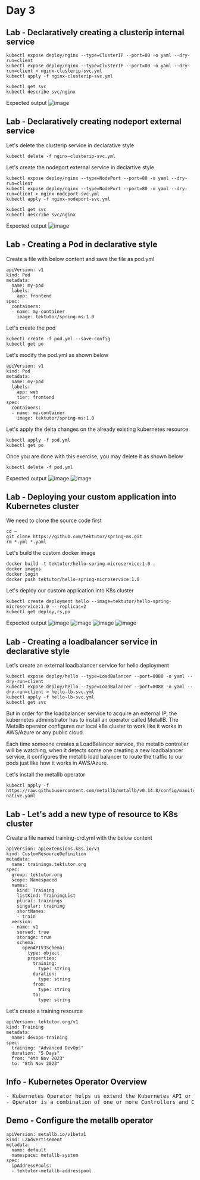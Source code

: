 # Day 3

## Lab - Declaratively creating a clusterip internal service
```
kubectl expose deploy/nginx --type=ClusterIP --port=80 -o yaml --dry-run=client
kubectl expose deploy/nginx --type=ClusterIP --port=80 -o yaml --dry-run=client > nginx-clusterip-svc.yml
kubectl apply -f nginx-clusterip-svc.yml

kubectl get svc
kubectl describe svc/nginx
```

Expected output
![image](https://github.com/user-attachments/assets/e967a721-89b7-48f0-b166-a554194e9cce)

## Lab - Declaratively creating nodeport external service
Let's delete the clusterip service in declarative style
```
kubectl delete -f nginx-clusterip-svc.yml
```

Let's create the nodeport external service in declartive style
```
kubectl expose deploy/nginx --type=NodePort --port=80 -o yaml --dry-run=client
kubectl expose deploy/nginx --type=NodePort --port=80 -o yaml --dry-run=client > nginx-nodeport-svc.yml
kubectl apply -f nginx-nodeport-svc.yml

kubectl get svc
kubectl describe svc/nginx
```

Expected output
![image](https://github.com/user-attachments/assets/81424d97-6fbf-4375-91c0-13f36acc84d9)


## Lab - Creating a Pod in declarative style

Create a file with below content and save the file as pod.yml
```
apiVersion: v1
kind: Pod
metadata:
  name: my-pod
  labels:
    app: frontend
spec:
  containers:
  - name: my-container
    image: tektutor/spring-ms:1.0
```

Let's create the pod
```
kubectl create -f pod.yml --save-config
kubectl get po
```

Let's modify the pod.yml as shown below
```
apiVersion: v1
kind: Pod
metadata:
  name: my-pod
  labels:
    app: web
    tier: frontend
spec:
  containers:
  - name: my-container
    image: tektutor/spring-ms:1.0
```

Let's apply the delta changes on the already existing kubernetes resource
```
kubectl apply -f pod.yml
kubectl get po
```

Once you are done with this exercise, you may delete it as shown below
```
kubectl delete -f pod.yml
```

Expected output
![image](https://github.com/user-attachments/assets/6d675cde-4208-4e6a-8211-889d26347ec9)
![image](https://github.com/user-attachments/assets/30e02cb2-8768-48af-a07c-eabb978f9b67)

## Lab - Deploying your custom application into Kubernetes cluster

We need to clone the source code first
```
cd ~
git clone https://github.com/tektutor/spring-ms.git
rm *.yml *.yaml
```

Let's build the custom docker image
```
docker build -t tektutor/hello-spring-microservice:1.0 .
docker images
docker login
docker push tektutor/hello-spring-microservice:1.0 
```

Let's deploy our custom application into K8s cluster
```
kubectl create deployment hello --image=tektutor/hello-spring-microservice:1.0 ---replicas=2
kubectl get deploy,rs,po
```

Expected output
![image](https://github.com/user-attachments/assets/20598ff3-cd29-494b-9a3d-e8d24e346412)
![image](https://github.com/user-attachments/assets/5045cc3c-9847-4513-8e51-6004fa48d135)
![image](https://github.com/user-attachments/assets/73246a9d-f25c-4d8e-8cf4-8d546ec3efbc)
![image](https://github.com/user-attachments/assets/959cb238-8594-4c21-80d0-9541cebcb17a)

## Lab - Creating a loadbalancer service in declarative style

Let's create an external loadbalancer service for hello deployment
```
kubectl expose deploy/hello --type=LoadBalancer --port=8080 -o yaml --dry-run=client
kubectl expose deploy/hello --type=LoadBalancer --port=8080 -o yaml --dry-run=client > hello-lb-svc.yml
kubectl apply -f hello-lb-svc.yml
kubectl get svc
```

But in order for the loadbalancer service to acquire an external IP, the kubernetes administrator has to install an operator called MetallB.  The Metallb operator configures our local k8s cluster to work like it works in AWS/Azure or any public cloud.

Each time someone creates a LoadBalancer service, the metallb controller will be watching, when it detects some one creating a new loadbalancer service, it configures the metallb load balancer to route the traffic to our pods just like how it works in AWS/Azure.

Let's install the metallb operator
```
kubectl apply -f https://raw.githubusercontent.com/metallb/metallb/v0.14.8/config/manifests/metallb-native.yaml
```

## Lab - Let's add a new type of resource to K8s cluster
Create a file named training-crd.yml with the below content
```
apiVersion: apiextensions.k8s.io/v1
kind: CustomResourceDefinition
metadata:
  name: trainings.tektutor.org
spec:
  group: tektutor.org
  scope: Namespaced
  names:
    kind: Training
    listKind: TrainingList
    plural: trainings
    singular: training
    shortNames:
    - train
  version:
  - name: v1
    served: true
    storage: true
    schema:
      openAPIV3Schema:
        type: object
        properties:
          training:
            type: string
          duration:
            type: string
          from: 
            type: string
          to:
            type: string
```

Let's create a training resource
```
apiVersion: tektutor.org/v1
kind: Training 
metadata:
  name: devops-training 
spec:
  training: "Advanced DevOps"
  duration: "5 Days" 
  from: "4th Nov 2023"
  to: "8th Nov 2023"
```

## Info - Kubernetes Operator Overview
<pre>
- Kubernetes Operator helps us extend the Kubernetes API or used to add new functionality to Kubernetes
- Operator is a combination of one or more Controllers and Custom Resources
</pre>


## Demo - Configure the metallb operator
```
apiVersion: metallb.io/v1beta1
kind: L2Advertisement
metadata:
  name: default
  namespace: metallb-system
spec:
  ipAddressPools:
  - tektutor-metallb-addresspool
```
